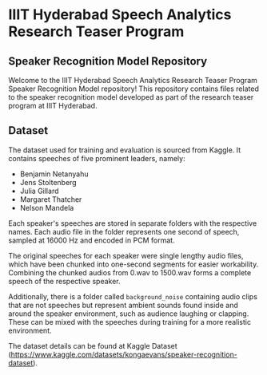 # IIIT Hyderabad Speech Analytics Research Teaser Program

## Speaker Recognition Model Repository

Welcome to the IIIT Hyderabad Speech Analytics Research Teaser Program Speaker Recognition Model repository! This repository contains files related to the speaker recognition model developed as part of the research teaser program at IIIT Hyderabad.

## Dataset

The dataset used for training and evaluation is sourced from Kaggle. It contains speeches of five prominent leaders, namely:

- Benjamin Netanyahu
- Jens Stoltenberg
- Julia Gillard
- Margaret Thatcher
- Nelson Mandela

Each speaker's speeches are stored in separate folders with the respective names. Each audio file in the folder represents one second of speech, sampled at 16000 Hz and encoded in PCM format.

The original speeches for each speaker were single lengthy audio files, which have been chunked into one-second segments for easier workability. Combining the chunked audios from 0.wav to 1500.wav forms a complete speech of the respective speaker.

Additionally, there is a folder called `background_noise` containing audio clips that are not speeches but represent ambient sounds found inside and around the speaker environment, such as audience laughing or clapping. These can be mixed with the speeches during training for a more realistic environment.

The dataset details can be found at Kaggle Dataset (https://www.kaggle.com/datasets/kongaevans/speaker-recognition-dataset).

